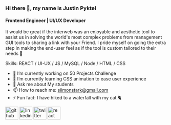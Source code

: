 ### Hi there 👋, my name is Justin Pyktel
#### Frontend Engineer | UI/UX Developer 
It would be great if the interweb was an enjoyable and aesthetic tool to assist us in solving the world's most complex problems from management GUI tools to sharing a link with your Friend. 
I pride myself on going the extra step in making the end-user feel 
as if the tool is custom tailored to their needs 👔

Skills: REACT / UI-UX  / JS / MySQL / Node / HTML / CSS

- 🔭 I’m currently working on 50 Projects Challenge 
- 🌱 I’m currently learning CSS animation to ease user experience 
- 💬 Ask me about My students 
- 📫 How to reach me: siimonstark@gmail.com 
- ⚡ Fun fact: I have hiked to a waterfall with my cat 🐈 


[<img src='https://cdn.jsdelivr.net/npm/simple-icons@3.0.1/icons/github.svg' alt='github' height='40'>](https://github.com/siimonstark)  [<img src='https://cdn.jsdelivr.net/npm/simple-icons@3.0.1/icons/linkedin.svg' alt='linkedin' height='40'>](https://www.linkedin.com/in/justinpyktel/)  [<img src='https://cdn.jsdelivr.net/npm/simple-icons@3.0.1/icons/twitter.svg' alt='twitter' height='40'>](https://twitter.com/siimonstark)  [<img src='https://cdn.jsdelivr.net/npm/simple-icons@3.0.1/icons/react.svg' alt='react' height='40'>](https://siimonstark.github.io/50Projects50Days/)  






<!--
**SiimonStark/siimonstark** is a ✨ _special_ ✨ repository because its `README.md` (this file) appears on your GitHub profile.
-->
